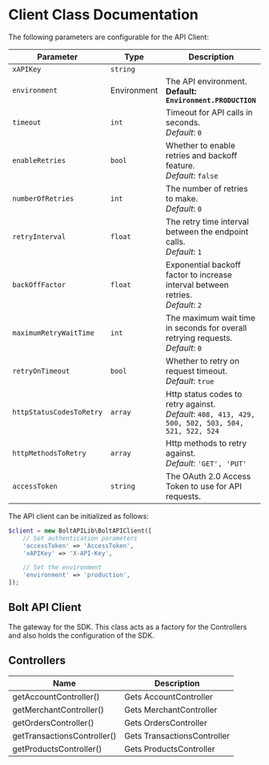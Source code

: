 
# Client Class Documentation

The following parameters are configurable for the API Client:

| Parameter | Type | Description |
|  --- | --- | --- |
| `xAPIKey` | `string` |  |
| `environment` | Environment | The API environment. <br> **Default: `Environment.PRODUCTION`** |
| `timeout` | `int` | Timeout for API calls in seconds.<br>*Default*: `0` |
| `enableRetries` | `bool` | Whether to enable retries and backoff feature.<br>*Default*: `false` |
| `numberOfRetries` | `int` | The number of retries to make.<br>*Default*: `0` |
| `retryInterval` | `float` | The retry time interval between the endpoint calls.<br>*Default*: `1` |
| `backOffFactor` | `float` | Exponential backoff factor to increase interval between retries.<br>*Default*: `2` |
| `maximumRetryWaitTime` | `int` | The maximum wait time in seconds for overall retrying requests.<br>*Default*: `0` |
| `retryOnTimeout` | `bool` | Whether to retry on request timeout.<br>*Default*: `true` |
| `httpStatusCodesToRetry` | `array` | Http status codes to retry against.<br>*Default*: `408, 413, 429, 500, 502, 503, 504, 521, 522, 524` |
| `httpMethodsToRetry` | `array` | Http methods to retry against.<br>*Default*: `'GET', 'PUT'` |
| `accessToken` | `string` | The OAuth 2.0 Access Token to use for API requests. |

The API client can be initialized as follows:

```php
$client = new BoltAPILib\BoltAPIClient([
    // Set authentication parameters
    'accessToken' => 'AccessToken',
    'xAPIKey' => 'X-API-Key',

    // Set the environment
    'environment' => 'production',
]);
```

## Bolt API Client

The gateway for the SDK. This class acts as a factory for the Controllers and also holds the configuration of the SDK.

## Controllers

| Name | Description |
|  --- | --- |
| getAccountController() | Gets AccountController |
| getMerchantController() | Gets MerchantController |
| getOrdersController() | Gets OrdersController |
| getTransactionsController() | Gets TransactionsController |
| getProductsController() | Gets ProductsController |

